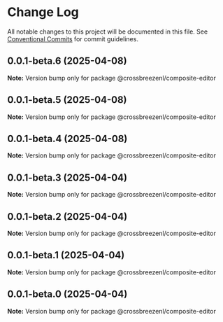 # Change Log

All notable changes to this project will be documented in this file.
See [Conventional Commits](https://conventionalcommits.org) for commit guidelines.

## 0.0.1-beta.6 (2025-04-08)

**Note:** Version bump only for package @crossbreezenl/composite-editor

## 0.0.1-beta.5 (2025-04-08)

**Note:** Version bump only for package @crossbreezenl/composite-editor

## 0.0.1-beta.4 (2025-04-08)

**Note:** Version bump only for package @crossbreezenl/composite-editor

## 0.0.1-beta.3 (2025-04-04)

**Note:** Version bump only for package @crossbreezenl/composite-editor

## 0.0.1-beta.2 (2025-04-04)

**Note:** Version bump only for package @crossbreezenl/composite-editor

## 0.0.1-beta.1 (2025-04-04)

**Note:** Version bump only for package @crossbreezenl/composite-editor

## 0.0.1-beta.0 (2025-04-04)

**Note:** Version bump only for package @crossbreezenl/composite-editor
